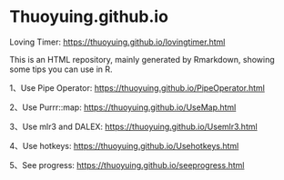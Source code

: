 # Thuoyuing.github.io
Loving Timer: https://thuoyuing.github.io/lovingtimer.html

This is an HTML repository, mainly generated by Rmarkdown, showing some tips you can use in R.

1、Use Pipe Operator: https://thuoyuing.github.io/PipeOperator.html

2、Use Purrr::map: https://thuoyuing.github.io/UseMap.html

3、Use mlr3 and DALEX: https://thuoyuing.github.io/Usemlr3.html

4、Use hotkeys: https://thuoyuing.github.io/Usehotkeys.html

5、See progress: https://thuoyuing.github.io/seeprogress.html
